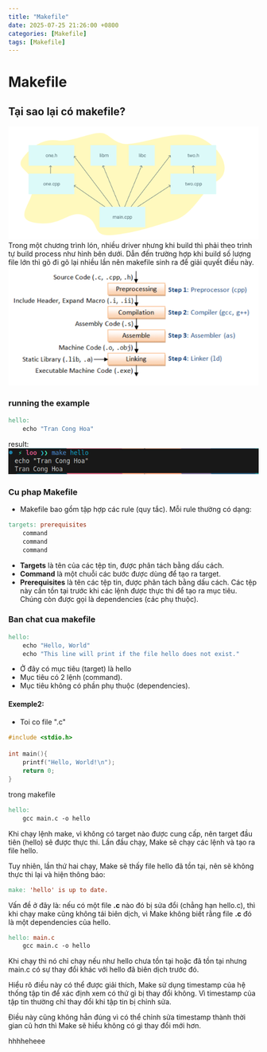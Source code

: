 ```yaml
---
title: "Makefile"
date: 2025-07-25 21:26:00 +0800
categories: [Makefile]
tags: [Makefile]
---
```


# Makefile

## Tại sao lại có makefile?
![alt text](/assets/makefile/makefile.png)
Trong một chương trình lón, nhiều driver nhưng khi build thì phải theo trình tự build process như hình bên dưới. Dẫn đến trường hợp khi build số lượng file lớn thì gõ đi gõ lại nhiều lần nên makefile sinh ra để giải quyết điều này.
![alt text](/assets/makefile/build_process.png)

### running the example
```makefile
hello:
	echo "Tran Cong Hoa"
```
result:
![alt text](/assets/makefile/make_example1.png)

### Cu phap Makefile
- Makefile bao gồm tập hợp các rule (quy tắc). Mỗi rule thường có dạng:
```makefile
targets: prerequisites
	command
	command
	command
```
- **Targets** là tên của các tệp tin, được phân tách bằng dấu cách.
- **Command** là một chuỗi các bước được dùng để tạo ra target.
- **Prerequisites** là tên các tệp tin, được phân tách bằng dấu cách. Các tệp này cần tồn tại trước khi các lệnh được thực thi để tạo ra mục tiêu. Chúng còn được gọi là dependencies (các phụ thuộc).

### Ban chat cua makefile
```makefile
hello:
	echo "Hello, World"
	echo "This line will print if the file hello does not exist."
```
- Ở đây có mục tiêu (target) là hello
- Mục tiêu có 2 lệnh (command).
- Mục tiêu không có phần phụ thuộc (dependencies).

#### Exemple2:
- Toi co file ".c"
```c
#include <stdio.h>

int main(){
    printf("Hello, World!\n");
    return 0;
}
```
trong makefile
```makefile
hello:
	gcc main.c -o hello
```

Khi chạy lệnh make, vì không có target nào được cung cấp, nên target đầu tiên (hello) sẽ được thực thi. Lần đầu chạy, Make sẽ chạy các lệnh và tạo ra file hello.

Tuy nhiên, lần thứ hai chạy, Make sẽ thấy file hello đã tồn tại, nên sẽ không thực thi lại và hiện thông báo:
```makefile
make: 'hello' is up to date.
```

Vấn đề ở đây là: nếu có một file **.c** nào đó bị sửa đổi (chẳng hạn hello.c), thì khi chạy make cũng không tái biên dịch, vì Make không biết rằng file **.c** đó là một dependencies của hello.
```makefile
hello: main.c
	gcc main.c -o hello
```
Khi chạy thì nó chỉ chạy nếu như hello chưa tồn tại hoặc đã tồn tại nhưng main.c có sự thay đổi khác với hello đã biên dịch trước đó.

Hiểu rõ điều này có thể được giải thích, Make sử dụng timestamp của hệ thống tập tin để xác định xem có thứ gì bị thay đổi không. Vì timestamp của tập tin thường chỉ thay đổi khi tập tin bị chỉnh sửa.

Điều này cũng không hẳn đúng vì có thể chỉnh sửa timestamp thành thời gian cũ hơn thì Make sẽ hiểu không có gì thay đổi mới hơn.

hhhheheee